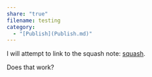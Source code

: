 ```yaml
---
share: "true"
filename: testing
category:
  - "[Publish](Publish.md)"
---
```

I will attempt to link to the squash note: [squash](./squash.md).

Does that work?